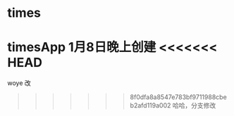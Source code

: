 # times
timesApp
1月8日晚上创建
<<<<<<< HEAD
=======
woye 改
>>>>>>> 8f0dfa8a8547e783bf9711988cbeb2afd119a002
哈哈，分支修改

